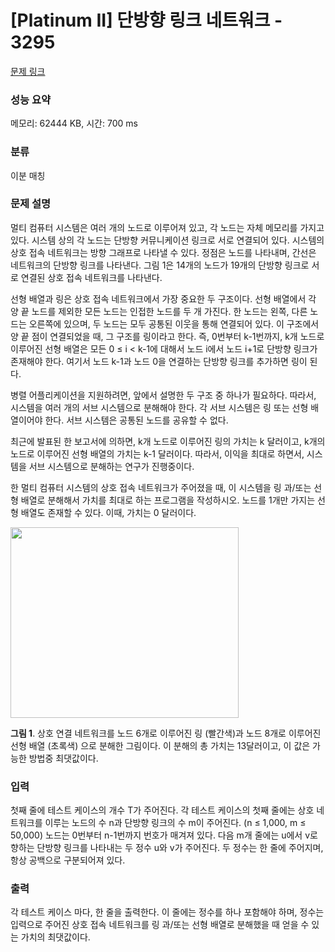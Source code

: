 # [Platinum II] 단방향 링크 네트워크 - 3295 

[문제 링크](https://www.acmicpc.net/problem/3295) 

### 성능 요약

메모리: 62444 KB, 시간: 700 ms

### 분류

이분 매칭

### 문제 설명

<p>멀티 컴퓨터 시스템은 여러 개의 노드로 이루어져 있고, 각 노드는 자체 메모리를 가지고 있다. 시스템 상의 각 노드는 단방향 커뮤니케이션 링크로 서로 연결되어 있다. 시스템의 상호 접속 네트워크는 방향 그래프로 나타낼 수 있다. 정점은 노드를 나타내며, 간선은 네트워크의 단방향 링크를 나타낸다. 그림 1은 14개의 노드가 19개의 단방향 링크로 서로 연결된 상호 접속 네트워크를 나타낸다.</p>

<p>선형 배열과 링은 상호 접속 네트워크에서 가장 중요한 두 구조이다. 선형 배열에서 각 양 끝 노드를 제외한 모든 노드는 인접한 노드를 두 개 가진다. 한 노드는 왼쪽, 다른 노드는 오른쪽에 있으며, 두 노드는 모두 공통된 이웃을 통해 연결되어 있다. 이 구조에서 양 끝 점이 연결되었을 때, 그 구조를 링이라고 한다. 즉, 0번부터 k-1번까지, k개 노드로 이루어진 선형 배열은 모든 0 ≤ i < k-1에 대해서 노드 i에서 노드 i+1로 단방향 링크가 존재해야 한다. 여기서 노드 k-1과 노드 0을 연결하는 단방향 링크를 추가하면 링이 된다.</p>

<p>병렬 어플리케이션을 지원하려면, 앞에서 설명한 두 구조 중 하나가 필요하다. 따라서, 시스템을 여러 개의 서브 시스템으로 분해해야 한다. 각 서브 시스템은 링 또는 선형 배열이어야 한다. 서브 시스템은 공통된 노드를 공유할 수 없다.</p>

<p>최근에 발표된 한 보고서에 의하면, k개 노드로 이루어진 링의 가치는 k 달러이고, k개의 노드로 이루어진 선형 배열의 가치는 k-1 달러이다. 따라서, 이익을 최대로 하면서, 시스템을 서브 시스템으로 분해하는 연구가 진행중이다. </p>

<p>한 멀티 컴퓨터 시스템의 상호 접속 네트워크가 주어졌을 때, 이 시스템을 링 과/또는 선형 배열로 분해해서 가치를 최대로 하는 프로그램을 작성하시오. 노드를 1개만 가지는 선형 배열도 존재할 수 있다. 이때, 가치는 0 달러이다.</p>

<p><img alt="" src="https://www.acmicpc.net/upload/images/interconn.png" style="height:305px; width:365px"></p>

<p><strong>그림 1</strong>. 상호 연결 네트워크를 노드 6개로 이루어진 링 (빨간색)과 노드 8개로 이루어진 선형 배열 (초록색) 으로 분해한 그림이다. 이 분해의 총 가치는 13달러이고, 이 값은 가능한 방법중 최댓값이다.</p>

### 입력 

 <p>첫째 줄에 테스트 케이스의 개수 T가 주어진다. 각 테스트 케이스의 첫째 줄에는 상호 네트워크를 이루는 노드의 수 n과 단방향 링크의 수 m이 주어진다. (n ≤ 1,000, m ≤ 50,000) 노드는 0번부터 n-1번까지 번호가 매겨져 있다. 다음 m개 줄에는 u에서 v로 향하는 단방향 링크를 나타내는 두 정수 u와 v가 주어진다. 두 정수는 한 줄에 주어지며, 항상 공백으로 구분되어져 있다.</p>

### 출력 

 <p>각 테스트 케이스 마다, 한 줄을 출력한다. 이 줄에는 정수를 하나 포함해야 하며, 정수는 입력으로 주어진 상호 접속 네트워크를 링 과/또는 선형 배열로 분해했을 때 얻을 수 있는 가치의 최댓값이다.</p>

